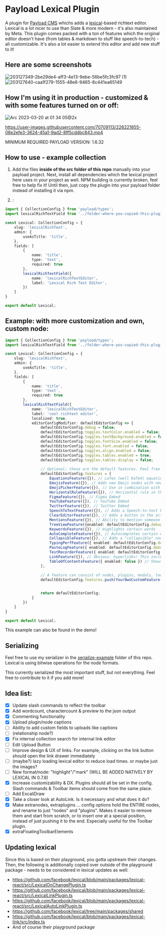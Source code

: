 # Payload Lexical Plugin

A plugin for [Payload CMS](https://github.com/payloadcms/payload) whichs adds a [lexical](https://lexical.dev/)-based richtext editor. Lexical is a lot nicer to use than Slate & more modern - it's also maintained by Meta. This plugin comes packed with a ton of features which the original editor doesn't have (from tables & markdown to stuff like speech-to-tech) - all customizable. It's also a lot easier to extend this editor and add new stuff to it!

## Here are some screenshots

![203127349-2be29de4-aff3-4e13-9ebe-56be5fc3fc97 (1)](https://user-images.githubusercontent.com/70709113/204068103-a09f39e1-14e4-45fc-868a-68558380b74e.png)
![203127640-caa1f279-1555-48e6-9465-8c441ea65149](https://user-images.githubusercontent.com/70709113/204068104-8dcf337a-b18e-47b8-8ba3-3e777a1f834c.png)

## How I'm using it in production - customized & with some features turned on or off:
![Arc 2023-03-20 at 01 34 05@2x](https://user-images.githubusercontent.com/70709113/226221050-f411c82c-6a66-49d0-94ef-1a7e9c1fdd22.jpg)


https://user-images.githubusercontent.com/70709113/226221855-08e2efe3-3624-45a1-9ad2-8ff5cddbc843.mp4



MINIMUM REQUIRED PAYLOAD VERSION: 1.6.32

## How to use - example collection

1. Add the files **inside of the src folder of this repo** manually into your payload project. Next, install all dependencies which the lexical project here uses in your project as well. NPM building is currently broken, feel free to help fix it! Until then, just copy the plugin into your payload folder instead of installing it via npm.

2. :
```ts
import { CollectionConfig } from 'payload/types';
import lexicalRichTextField from '../folder-where-you-copied-this-plugin-in/fields/lexicalRichTextField'

const Lexical: CollectionConfig = {
    slug: 'lexicalRichText',
    admin: {
        useAsTitle: 'title',
    },
    fields: [
        {
            name: 'title',
            type: 'text',
            required: true
        },
        lexicalRichTextField({
            name: 'lexicalRichTextEditor',
            label: 'Lexical Rich Text Editor',
        })
    ]
}

export default Lexical;

```

## Example: with more customization and own, custom node:
```ts
import { CollectionConfig } from 'payload/types';
import lexicalRichTextField from '../folder-where-you-copied-this-plugin-in/fields/lexicalRichTextField'

const Lexical: CollectionConfig = {
    slug: 'lexicalRichText',
    admin: {
        useAsTitle: 'title',
    },
    fields: [
        {
            name: 'title',
            type: 'text',
            required: true
        },
        lexicalRichTextField({
            name: 'lexicalRichTextEditor',
            label: 'cool richtext editor',
            localized: true,
            editorConfigModifier: defaultEditorConfig => {
                defaultEditorConfig.debug = false;
                defaultEditorConfig.toggles.textColor.enabled = false;
                defaultEditorConfig.toggles.textBackground.enabled = false;
                defaultEditorConfig.toggles.fontSize.enabled = false;
                defaultEditorConfig.toggles.font.enabled = false;
                defaultEditorConfig.toggles.align.enabled = false;
                defaultEditorConfig.toggles.tables.enabled = true;
                defaultEditorConfig.toggles.tables.display = false;
                
                // Optional: these are the default features. Feel free to customize them or remove the ones you do not like!
                defaultEditorConfig.features = [
                    EquationsFeature({}), // LaTex (well KaTeX) equations
                    EmojisFeature({}), // Adds new Emoji nodes with new, different-looking emojis
                    EmojiPickerFeature({}), // Use in combination with EmojisPlugin. When you start typing ":" it will show you different emojis you can use. They also look different!
                    HorizontalRuleFeature({}), // Horizontal rule in the editor.
                    FigmaFeature({}), // Figma Embed
                    YouTubeFeature({}), // YouTube Embed
                    TwitterFeature({}), // Twitter Embed
                    SpeechToTextFeature({}), // Adds a Speech-to-text button in the Actions menu (bottom right of the editor). When you click on it and speak, it converts the speech into text
                    ClearEditorFeature({}), // Adds a button in the action menu which clears the editor
                    MentionsFeature({}), // Ability to mention someone when you type "@"
                    TreeViewFeature({enabled: defaultEditorConfig.debug}), // If enabled, will show the node representation of the editor under the editor. Good for debugging
                    KeywordsFeature({}), // Highlights certain words
                    AutoCompleteFeature({}), // Autocompletes certain words while typing
                    CollapsibleFeature({}), // Adds a "collapsible" node
                    TypingPerfFeature({ enabled: defaultEditorConfig.debug }), // Some debug tool for performance testing
                    PasteLogFeature({ enabled: defaultEditorConfig.debug }), // Another debug tool
                    TestRecorderFeature({ enabled: defaultEditorConfig.debug }), // Another debug tool used for lexical core development, with which you can automatically generate tests
                    LinkFeature({}), // Obvious: hyperlinks! This includes the AutoLink plugin.
                    TableOfContentsFeature({ enabled: false }) // Shows a table of contents on the right hand-side of the screen
                ];
                
                // A feature can consist of nodes, plugins, modals, toolbar elements and more! YourOwnCustomFeature must be of type "Feature"
                defaultEditorConfig.features.push(YourOwnCustomFeature({}))


                return defaultEditorConfig;
            }
        })
    ]
}

export default Lexical;

```

This example can also be found in the demo!

## Serializing

Feel free to use my serializer in the [serialize-example](https://github.com/AlessioGr/payload-plugin-lexical/tree/master/serialize-example) folder of this repo. Lexical is using bitwise operations for the node formats.

This currently serialized the most important stuff, but not everything. Feel free to contribute to it if you add more!

## Idea list:

- [x] Update slash commands to reflect the toolbar
- [x] Add wordcount, charactercount & preview to the json output
- [x] Commenting functionality
- [x] Upload plugin/node captions
- [ ] Ability to add custom fields to uploads like captions
- [ ] (relationship node?)
- [X] Fix internal collection search for internal link editor
- [ ] Edit Upload Button
- [ ] Improve design & UX of links. For example, clicking on the link button should open the link drawer immediately
- [ ] (maybe?) lazy loading lexical editor to reduce load times. or maybe just the images?
- [ ] New format/node: "highlight"/"mark" (WILL BE ADDED NATIVELY BY LEXICAL IN 0.7.8)
- [x] Increase customizability & DX. Plugins should all be set in the config. Slash commands & Toolbar items should come from the same place.
- [ ] Add ExcaliDraw
- [X] Take a closer look at AutoLink. Is it necessary and what does it do?
- [x] Make extranodes, extraplugins ... config options hold the ENTIRE nodes, and rename to just "nodes" and "plugins". Makes it easier to remove them and start from scratch, or to insert one at a special position, instead of just pushing it to the end. Especially useful for the Toolbar plugin.
- [x] extraFloatingToolbarElements

## Updating lexical

Since this is based on their playground, you gotta upstream their changes. Then, the following is additionally copied over outside of the playground package - needs to be considered in lexical updates as well:

- https://github.com/facebook/lexical/blob/main/packages/lexical-react/src/LexicalOnChangePlugin.ts
- https://github.com/facebook/lexical/blob/main/packages/lexical-react/src/LexicalLinkPlugin.ts
- https://github.com/facebook/lexical/blob/main/packages/lexical-react/src/LexicalAutoLinkPlugin.ts
- https://github.com/facebook/lexical/tree/main/packages/shared
- https://github.com/facebook/lexical/blob/main/packages/lexical-link/src/index.ts
- And of course their playground package
